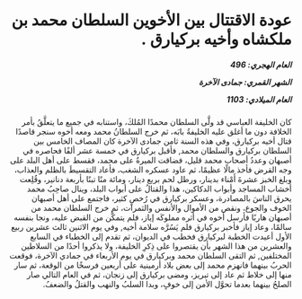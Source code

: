 <h1 dir="rtl">عودة الاقتتال بين الأخوين السلطان محمد بن ملكشاه وأخيه بركيارق .</h1>

<h5 dir="rtl">العام الهجري:  496

الشهر القمري: جمادى الآخرة

العام الميلادي: 1103</h5>

<p dir="rtl">كان الخليفة العباسي قد ولَّى السلطان محمدًا المُلكَ، واستنابه في جميع ما يتعلَّقُ بأمر الخلافة دون ما أغلق عليه الخليفةُ بابَه، ثم خرج السلطانُ محمد ومعه أخوه سنجر قاصدًا قتال أخيه بركيارق، وفي هذه السنة ثامن جمادى الآخرة كان المصاف الخامس بين السلطان بركيارق والسلطان محمد, فأقبل بركيارق في خمسة عشر ألفًا فحاصره في أصبهان وعددُ أصحاب محمد قليل، فضاقت الميرةُ على محمد، فقسط على أهل البلد على وجه القرض فأخذ مالًا عظيمًا، ثم عاود عسكره الشغب، فأعاد التقسيطَ بالظلم والعذاب، وبلغ الخبز عشرةَ أَمْناء بدينار، ورطل لحم بربع دينار، ومائة منًا تبنًا بأربعة دنانير، وقُلِعت أخشاب المساجد وأبواب الدكاكين، هذا والقتالُ على أبواب البلد، وينال صاحِبُ محمد يحرق الناسَ بالمصادرة، وعسكر بركيارق في رُخصٍ كثير، فاجتمع على أهل أصبهان الخوف والجوع، ونقص من الأموال والأنفس والثمرات، ثم خرج السلطان محمد من أصبهان هاربًا فأرسل أخوه في أثره مملوكَه إياز، فلم يتمكَّن من القبض عليه، ونجا بنفسه سالمًا، وعاد إياز فأخبر بركيارق فلم يَسُرَّه سلامة أخيه, وفي يوم الاثنين ثالث عشرين ربيع الأول أعيدت الخطبة لبركيارق فخطب في الديوان، ثم تقدم إلى الخطباء في السابع والعشرين من هذا الشهر بأن يقتصروا على ذِكرِ الخليفة، ولا يذكروا أحدًا من السلاطين المختلفين, ثم التقى السلطان محمد وبركيارق في يوم الأربعاء في جمادي الآخرة، فوقعت الحربُ بينهما فانهزم محمد إلى بعض بلاد أرمينية على أربعين فرسخًا من الوقعة، ثم سار منها إلى خلاط ثم عاد إلى تبريز، ومضى بركيارق إلى زنجان، ثم في العام التالي صار الصلحُ بينهما بعدما تحوَّل الأمن إلى خوفٍ، وبدا السلبُ والنهب والقتلُ والضعفُ.</p></br>
